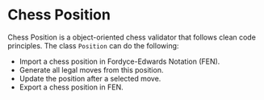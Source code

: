 # Chess Position

Chess Position is a object-oriented chess validator that follows clean code principles. The class `Position` can do the following:
* Import a chess position in Fordyce-Edwards Notation (FEN).
* Generate all legal moves from this position.
* Update the position after a selected move.
* Export a chess position in FEN.
